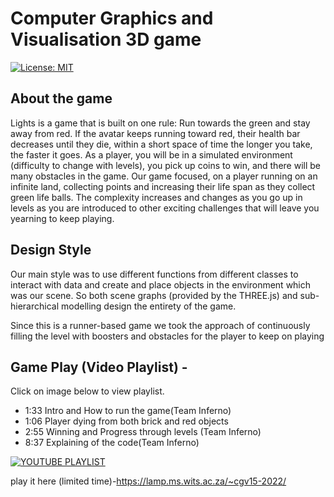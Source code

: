# Computer Graphics and Visualisation 3D game

[![License: MIT](https://img.shields.io/badge/License-MIT-yellow.svg)](https://opensource.org/licenses/MIT)

## About the game
Lights is a game that is built on one rule: Run towards the green and stay away from red. If the avatar keeps running toward red, their health bar decreases until they die, within a short space of time the longer you take, the faster it goes. As a player, you will be in a simulated environment (difficulty to change with levels), you pick up coins to win, and there will be many obstacles in the game. Our game focused, on a player running on an infinite land, collecting points and increasing their life span as they collect green life balls. The complexity increases and changes as you go up in levels as you are introduced to other exciting challenges that will leave you yearning to keep playing.

## Design Style
Our main style was to use different functions from different classes to interact with data and create and place objects in the environment which was our scene. So both scene graphs (provided by the THREE.js) and sub-hierarchical modelling design the entirety of the game. 

Since this is a runner-based game we took the approach of continuously filling the level with boosters and obstacles for the player to keep on playing


## Game Play (Video Playlist) -
Click on image below to view playlist.

- 1:33 Intro and How to run the game(Team Inferno)
- 1:06 Player dying from both brick and red objects
- 2:55 Winning and Progress through levels (Team Inferno)
- 8:37 Explaining of the code(Team Inferno)

[![YOUTUBE PLAYLIST](https://img.youtube.com/vi/70edmTD242g/0.jpg)](https://www.youtube.com/embed/videoseries?controls=0&amp;list=PL7SjTPM7lLFs6F967RB5l2yCup1VyCR05)

play it here (limited time)-https://lamp.ms.wits.ac.za/~cgv15-2022/
